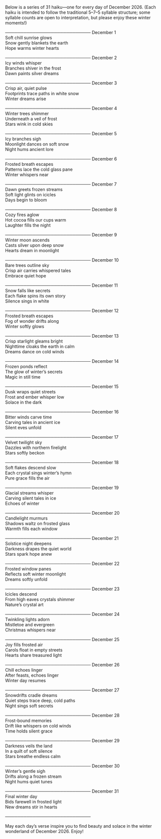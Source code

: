 Below is a series of 31 haiku—one for every day of December 2026. (Each haiku is intended to follow the traditional 5–7–5 syllable structure; some syllable counts are open to interpretation, but please enjoy these winter moments!)

────────────────────────────
December 1  
Soft chill sunrise glows  
Snow gently blankets the earth  
Hope warms winter hearts

────────────────────────────
December 2  
Icy winds whisper  
Branches shiver in the frost  
Dawn paints silver dreams

────────────────────────────
December 3  
Crisp air, quiet pulse  
Footprints trace paths in white snow  
Winter dreams arise

────────────────────────────
December 4  
Winter trees shimmer  
Underneath a veil of frost  
Stars wink in cold skies

────────────────────────────
December 5  
Icy branches sigh  
Moonlight dances on soft snow  
Night hums ancient lore

────────────────────────────
December 6  
Frosted breath escapes  
Patterns lace the cold glass pane  
Winter whispers near

────────────────────────────
December 7  
Dawn greets frozen streams  
Soft light glints on icicles  
Days begin to bloom

────────────────────────────
December 8  
Cozy fires aglow  
Hot cocoa fills our cups warm  
Laughter fills the night

────────────────────────────
December 9  
Winter moon ascends  
Casts silver upon deep snow  
Hearts dream in moonlight

────────────────────────────
December 10  
Bare trees outline sky  
Crisp air carries whispered tales  
Embrace quiet hope

────────────────────────────
December 11  
Snow falls like secrets  
Each flake spins its own story  
Silence sings in white

────────────────────────────
December 12  
Frosted breath escapes  
Fog of wonder drifts along  
Winter softly glows

────────────────────────────
December 13  
Crisp starlight gleams bright  
Nighttime cloaks the earth in calm  
Dreams dance on cold winds

────────────────────────────
December 14  
Frozen ponds reflect  
The glow of winter’s secrets  
Magic in still time

────────────────────────────
December 15  
Dusk wraps quiet streets  
Frost and ember whisper low  
Solace in the dark

────────────────────────────
December 16  
Bitter winds carve time  
Carving tales in ancient ice  
Silent eves unfold

────────────────────────────
December 17  
Velvet twilight sky  
Dazzles with northern firelight  
Stars softly beckon

────────────────────────────
December 18  
Soft flakes descend slow  
Each crystal sings winter’s hymn  
Pure grace fills the air

────────────────────────────
December 19  
Glacial streams whisper  
Carving silent tales in ice  
Echoes of winter

────────────────────────────
December 20  
Candlelight murmurs  
Shadows waltz on frosted glass  
Warmth fills each window

────────────────────────────
December 21  
Solstice night deepens  
Darkness drapes the quiet world  
Stars spark hope anew

────────────────────────────
December 22  
Frosted window panes  
Reflects soft winter moonlight  
Dreams softly unfold

────────────────────────────
December 23  
Icicles descend  
From high eaves crystals shimmer  
Nature’s crystal art

────────────────────────────
December 24  
Twinkling lights adorn  
Mistletoe and evergreen  
Christmas whispers near

────────────────────────────
December 25  
Joy fills frosted air  
Carols float in empty streets  
Hearts share treasured light

────────────────────────────
December 26  
Chill echoes linger  
After feasts, echoes linger  
Winter day resumes

────────────────────────────
December 27  
Snowdrifts cradle dreams  
Quiet steps trace deep, cold paths  
Night sings soft secrets

────────────────────────────
December 28  
Frost-bound memories  
Drift like whispers on cold winds  
Time holds silent grace

────────────────────────────
December 29  
Darkness veils the land  
In a quilt of soft silence  
Stars breathe endless calm

────────────────────────────
December 30  
Winter’s gentle sigh  
Drifts along a frozen stream  
Night hums quiet tunes

────────────────────────────
December 31  
Final winter day  
Bids farewell in frosted light  
New dreams stir in hearts

────────────────────────────

May each day’s verse inspire you to find beauty and solace in the winter wonderland of December 2026. Enjoy!
